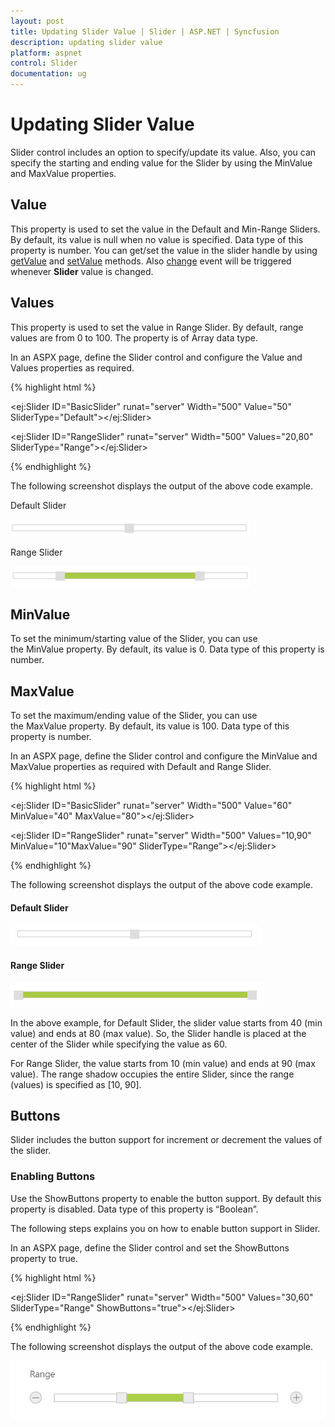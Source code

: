 ```yaml
---
layout: post
title: Updating Slider Value | Slider | ASP.NET | Syncfusion
description: updating slider value
platform: aspnet
control: Slider
documentation: ug
---
```


# Updating Slider Value

Slider control includes an option to specify/update its value. Also, you can specify the starting and ending value for the Slider by using the MinValue and MaxValue properties.

## Value

This property is used to set the value in the Default and Min-Range Sliders. By default, its value is null when no value is specified. Data type of this property is number.
You can get/set the value in the slider handle by using [getValue](https://help.syncfusion.com/api/js/ejslider#methods:getvalue) and [setValue](https://help.syncfusion.com/api/js/ejslider#methods:setValue) methods.
Also [change](https://help.syncfusion.com/api/js/ejslider#events:change) event will be triggered whenever **Slider** value is changed.

## Values

This property is used to set the value in Range Slider. By default, range values are from 0 to 100. The property is of Array data type.

In an ASPX page, define the Slider control and configure the Value and Values properties as required.

{% highlight html %}

<ej:Slider ID="BasicSlider" runat="server" Width="500" Value="50" SliderType="Default"></ej:Slider> 

<ej:Slider ID="RangeSlider" runat="server" Width="500" Values="20,80" SliderType="Range"></ej:Slider>

{% endhighlight %}



The following screenshot displays the output of the above code example.



Default Slider

![](Updating-Slider-Value_images/Updating-Slider-Value_img1.png)



Range Slider

![](Updating-Slider-Value_images/Updating-Slider-Value_img2.png)



## MinValue

To set the minimum/starting value of the Slider, you can use the MinValue property. By default, its value is 0. Data type of this property is number.

## MaxValue

To set the maximum/ending value of the Slider, you can use the MaxValue property. By default, its value is 100. Data type of this property is number.

In an ASPX page, define the Slider control and configure the MinValue and MaxValue properties as required with Default and Range Slider.

{% highlight html %}

<ej:Slider ID="BasicSlider" runat="server" Width="500" Value="60" MinValue="40" MaxValue="80"></ej:Slider>

<ej:Slider ID="RangeSlider" runat="server" Width="500" Values="10,90" MinValue="10"MaxValue="90" SliderType="Range"></ej:Slider>

{% endhighlight %}



The following screenshot displays the output of the above code example.

#### Default Slider

![](Updating-Slider-Value_images/Updating-Slider-Value_img3.png)

#### Range Slider

![](Updating-Slider-Value_images/Updating-Slider-Value_img4.png)


In the above example, for Default Slider, the slider value starts from 40 (min value) and ends at 80 (max value). So, the Slider handle is placed at the center of the Slider while specifying the value as 60.

For Range Slider, the value starts from 10 (min value) and ends at 90 (max value). The range shadow occupies the entire Slider, since the range (values) is specified as [10, 90].

## Buttons

Slider includes the button support for increment or decrement the values of the slider.

### Enabling Buttons

Use the ShowButtons property to enable the button support. By default this property is disabled. Data type of this property is “Boolean”.

The following steps explains you on how to enable button support in Slider.

In an ASPX page, define the Slider control and set the ShowButtons property to true.

{% highlight html %}

  <ej:Slider ID="RangeSlider" runat="server" Width="500" Values="30,60" SliderType="Range" ShowButtons="true"></ej:Slider>

{% endhighlight %}


The following screenshot displays the output of the above code example.

![](Button-Support_images/Button-Support_img1.png)